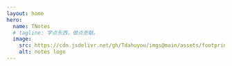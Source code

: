 ```yaml
---
layout: home
hero:
  name: TNotes
  # tagline: 学点东西，做点贡献。
  image:
    src: https://cdn.jsdelivr.net/gh/Tdahuyou/imgs@main/assets/footprints.png
    alt: notes logo
---
```


<RootFolder />
